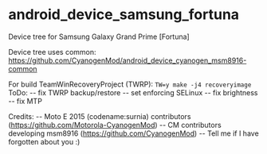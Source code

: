 android_device_samsung_fortuna
==============================

Device tree for Samsung Galaxy Grand Prime [Fortuna]

Device tree uses common: https://github.com/CyanogenMod/android_device_cyanogen_msm8916-common

For build TeamWinRecoveryProject (TWRP): `TW=y make -j4 recoveryimage`
ToDo:
	-- fix TWRP backup/restore
	-- set enforcing SELinux
	-- fix brightness
	-- fix MTP

Credits:
	-- Moto E 2015 (codename:surnia) contributors (https://github.com/Motorola-CyanogenMod)
	-- CM contributors developing msm8916 (https://github.com/CyanogenMod)
	-- Tell me if I have forgotten about you :)
